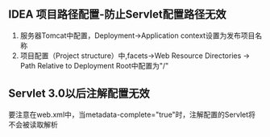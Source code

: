 ## IDEA 项目路径配置-防止Servlet配置路径无效
1. 服务器Tomcat中配置，Deployment->Application context设置为发布项目名称
2. 项目配置（Project structure）中,facets->Web Resource Directories -> Path Relative to Deployment Root中配置为"/"

## Servlet 3.0以后注解配置无效
要注意在web.xml中，当metadata-complete="true"时，注解配置的Servlet将不会被读取解析